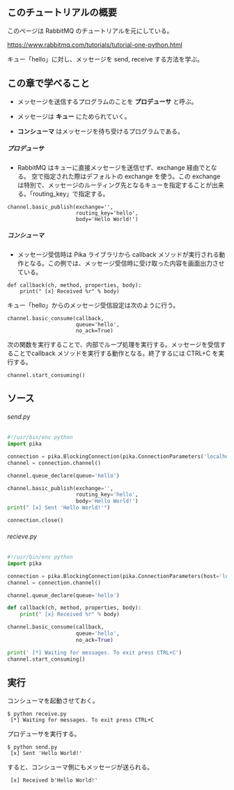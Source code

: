 
## このチュートリアルの概要

このページは RabbitMQ のチュートリアルを元にしている。

https://www.rabbitmq.com/tutorials/tutorial-one-python.html

キュー「hello」に対し、メッセージを send, receive する方法を学ぶ。

## この章で学べること

* メッセージを送信するプログラムのことを **プロデューサ** と呼ぶ。

* メッセージは **キュー** にためられていく。

* **コンシューマ** はメッセージを待ち受けるプログラムである。

##### プロデューサ

* RabbitMQ はキューに直接メッセージを送信せず、exchange 経由でとなる。
空で指定された際はデフォルトの exchange を使う。この exchange は特別で、メッセージのルーティング先となるキューを指定することが出来る。「routing_key」で指定する。

```
channel.basic_publish(exchange='',
                      routing_key='hello',
                      body='Hello World!')
```

##### コンシューマ

* メッセージ受信時は Pika ライブラリから callback メソッドが実行される動作となる。この例では、メッセージ受信時に受け取った内容を画面出力させている。

```
def callback(ch, method, properties, body):
    print(" [x] Received %r" % body)
```

キュー「hello」からのメッセージ受信設定は次のように行う。

```
channel.basic_consume(callback,
                      queue='hello',
                      no_ack=True)
```

次の関数を実行することで、内部でループ処理を実行する。メッセージを受信することでcallback メソッドを実行する動作となる。終了するには CTRL+C を実行する。

```
channel.start_consuming()
```

## ソース

###### send.py

```python
#!/usr/bin/env python
import pika

connection = pika.BlockingConnection(pika.ConnectionParameters('localhost'))
channel = connection.channel()

channel.queue_declare(queue='hello')

channel.basic_publish(exchange='',
                      routing_key='hello',
                      body='Hello World!')
print(" [x] Sent 'Hello World!'")

connection.close()
```

###### recieve.py

```python
#!/usr/bin/env python
import pika

connection = pika.BlockingConnection(pika.ConnectionParameters(host='localhost'))
channel = connection.channel()

channel.queue_declare(queue='hello')

def callback(ch, method, properties, body):
    print(" [x] Received %r" % body)

channel.basic_consume(callback,
                      queue='hello',
                      no_ack=True)

print(' [*] Waiting for messages. To exit press CTRL+C')
channel.start_consuming()
```

## 実行

コンシューマを起動させておく。

```
$ python receive.py
 [*] Waiting for messages. To exit press CTRL+C
```

プロデューサを実行する。

```
$ python send.py
 [x] Sent 'Hello World!'
```

すると、コンシューマ側にもメッセージが送られる。

```
 [x] Received b'Hello World!'
```
